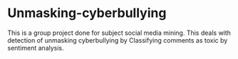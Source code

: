 # Unmasking-cyberbullying
This is a group project done for subject social media mining. This deals with detection of unmasking cyberbullying by Classifying comments as toxic by sentiment analysis.
